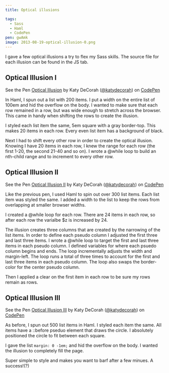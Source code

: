 ```yaml
---
title: Optical illusions

tags:
  - Sass
  - Haml
  - CodePen
pen: gwAmk
image: 2013-08-19-optical-illusion-0.png
---
```


I gave a few optical illusions a try to flex my Sass skills. The source file for each illusion can be found in the JS tab.

## Optical Illusion I

<p data-height="500" data-theme-id="97" data-slug-hash="gwAmk" data-user="katydecorah" data-default-tab="result" class='codepen'>See the Pen <a href='http://codepen.io/katydecorah/pen/gwAmk'>Optical Illusion</a> by Katy DeCorah (<a href='http://codepen.io/katydecorah'>@katydecorah</a>) on <a href='http://codepen.io'>CodePen</a></p>

In Haml, I spun out a list with 200 items. I put a width on the entire list of 100em and hid the overflow on the body. I wanted to make sure that each row remained in a row, but was wide enough to stretch across the browser. This came in handy when shifting the rows to create the illusion.

I styled each list item the same, 5em square with a gray border-top. This makes 20 items in each row. Every even list item has a background of black.

Next I had to shift every other row in order to create the optical illusion. Knowing I have 20 items in each row, I knew the range for each row (the first 1-20, the second 21-40 and so on). I wrote a @while loop to build an nth-child range and to increment to every other row.

## Optical Illusion II

<p data-height="500" data-theme-id="97" data-slug-hash="fxpjh" data-user="katydecorah" data-default-tab="result" class='codepen'>See the Pen <a href='http://codepen.io/katydecorah/pen/fxpjh'>Optical Illusion II</a> by Katy DeCorah (<a href='http://codepen.io/katydecorah'>@katydecorah</a>) on <a href='http://codepen.io'>CodePen</a></p>

Like the previous pen, I used Haml to spin out over 300 list items. Each list item was styled the same. I added a width to the list to keep the rows from overlapping at smaller browser widths.

I created a @while loop for each row. There are 24 items in each row, so after each row the varialbe $z is increased by 24.

The illusion creates three columns that are created by the narrowing of the list items. In order to define each pseudo column I adjusted the first three and last three items. I wrote a @while loop to target the first and last three items in each pseudo column. I defined variables for where each psuedo column begins and ends. The loop incrementally adjusts the width and margin-left. The loop runs a total of three times to account for the first and last three items in each pseudo column. The loop also swaps the border-color for the center pseudo column.

Then I applied a clear on the first item in each row to be sure my rows remain as rows.

## Optical Illusion III

<p data-height="500" data-theme-id="97" data-slug-hash="pdCsB" data-user="katydecorah" data-default-tab="result" class='codepen'>See the Pen <a href='http://codepen.io/katydecorah/pen/pdCsB'>Optical Illusion III</a> by Katy DeCorah (<a href='http://codepen.io/katydecorah'>@katydecorah</a>) on <a href='http://codepen.io'>CodePen</a></p>

As before, I spun out 500 list items in Haml. I styled each item the same. All items have a ::before pseduo element that draws the circle. I absolutely positioned the circle to fit between each square.

I gave the list `margin: 0 -1em;` and hid the overflow on the body. I wanted the illusion to completely fill the page.

Super simple to style and makes you want to barf after a few minues. A success!(?)
